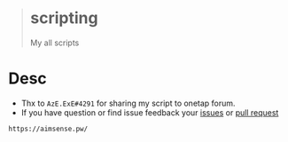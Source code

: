 > # scripting
> My all scripts

# Desc
- Thx to `AzE.ExE#4291` for sharing my script to onetap forum.
- If you have question or find issue feedback your [issues](https://github.com/kubilayuzun08/scripting/issues) or [pull request](https://github.com/kubilayuzun08/scripting/pulls)

`https://aimsense.pw/`
